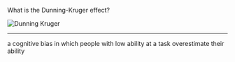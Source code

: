 What is the Dunning-Kruger effect?

![Dunning Kruger](https://www.coachdirectors.co.uk/wp-content/uploads/2019/02/Dunning-Kruger-Chart-1.jpg)

---

a cognitive bias in which people with low ability at a task overestimate their ability
